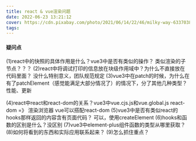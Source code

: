 ```yaml
---
title: react & vue渲染问题
date: 2022-06-23 13:21:12
cover: https://cdn.pixabay.com/photo/2021/06/14/22/46/milky-way-6337038_640.jpg
tags:
---
```


#### 疑问点
(1)react中的快照的具体作用是什么？vue3中是否有类似的操作？
类似渲染的子节点？？？
(2)react中将调试打印的信息放在块级作用域中？为什么不直接放在代码里面？
没什么特别意义，团队规范规定
(3)vue3中在patch的时候，为什么在有了patchElement（感觉能满足大部分情况了）的情况下，分了其他几种类型？
性能、更新

<!-- more -->

(4)react中react和react-dom的关系？vue3中vue.cjs.js和vue.global.js
react-dom =》 渲染浏览器
vue可以搭配react-dom
(5)vue3中是否有类似react的hooks那样返回的内容含有页面代码？
可以，使用createElement
(6)hooks和函数的区别是什么？没区别
(7)vue3中element-plus组件函数的类型从哪里获取？
(8)如何将看到的东西和实际应用联系起来？
(9)怎么抓住重点？
